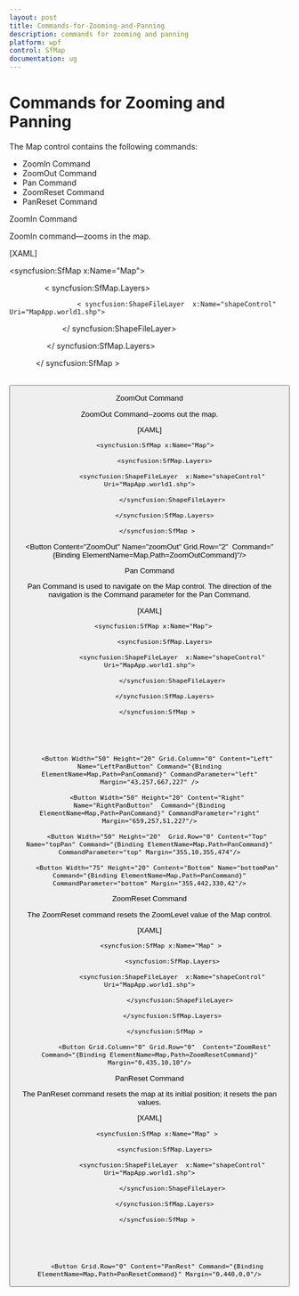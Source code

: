 ```yaml
---
layout: post
title: Commands-for-Zooming-and-Panning
description: commands for zooming and panning
platform: wpf
control: SfMap
documentation: ug
---
```


# Commands for Zooming and Panning

The Map control contains the following commands:

* ZoomIn Command
* ZoomOut Command
* Pan Command
* ZoomReset Command
* PanReset Command

ZoomIn Command

ZoomIn command—zooms in the map.

[XAML]

<syncfusion:SfMap x:Name="Map">

                < syncfusion:SfMap.Layers>

                     < syncfusion:ShapeFileLayer  x:Name="shapeControl" Uri="MapApp.world1.shp">

                        </ syncfusion:ShapeFileLayer>

                 </ syncfusion:SfMap.Layers>

            </ syncfusion:SfMap >

         <Button Content="ZoomIn" Name="zoomIn" Grid.Row="0" Command="{Binding ElementName=Map,Path=ZoomInCommand}" VerticalAlignment="Bottom"/>

ZoomOut Command

ZoomOut Command--zooms out the map.

[XAML]

       <syncfusion:SfMap x:Name="Map">

            <syncfusion:SfMap.Layers>

                <syncfusion:ShapeFileLayer  x:Name="shapeControl" Uri="MapApp.world1.shp">

                </syncfusion:ShapeFileLayer>

            </syncfusion:SfMap.Layers>

        </syncfusion:SfMap >

 <Button Content="ZoomOut" Name="zoomOut" Grid.Row="2"  Command="{Binding ElementName=Map,Path=ZoomOutCommand}"/>

Pan Command

Pan Command is used to navigate on the Map control. The direction of the navigation is the Command parameter for the Pan Command.

[XAML]

      <syncfusion:SfMap x:Name="Map">

            <syncfusion:SfMap.Layers>

                <syncfusion:ShapeFileLayer  x:Name="shapeControl" Uri="MapApp.world1.shp">

                </syncfusion:ShapeFileLayer>

            </syncfusion:SfMap.Layers>

        </syncfusion:SfMap >





        <Button Width="50" Height="20" Grid.Column="0" Content="Left" Name="LeftPanButton" Command="{Binding ElementName=Map,Path=PanCommand}" CommandParameter="left" Margin="43,257,667,227" />

        <Button Width="50" Height="20" Content="Right"  Name="RightPanButton"  Command="{Binding ElementName=Map,Path=PanCommand}" CommandParameter="right" Margin="659,257,51,227"/>

        <Button Width="50" Height="20"  Grid.Row="0" Content="Top" Name="topPan" Command="{Binding ElementName=Map,Path=PanCommand}" CommandParameter="top" Margin="355,10,355,474"/>

        <Button Width="75" Height="20" Content="Bottom" Name="bottomPan" Command="{Binding ElementName=Map,Path=PanCommand}" CommandParameter="bottom" Margin="355,442,330,42"/>

ZoomReset Command

The ZoomReset command resets the ZoomLevel value of the Map control.

[XAML]

          <syncfusion:SfMap x:Name="Map" >

                <syncfusion:SfMap.Layers>

                <syncfusion:ShapeFileLayer  x:Name="shapeControl" Uri="MapApp.world1.shp">

                    </syncfusion:ShapeFileLayer>

                </syncfusion:SfMap.Layers>

            </syncfusion:SfMap >

            <Button Grid.Column="0" Grid.Row="0"  Content="ZoomRest" Command="{Binding ElementName=Map,Path=ZoomResetCommand}" Margin="0,435,10,10"/>



PanReset Command

The PanReset command resets the map at its initial position; it resets the pan values.

[XAML]

        <syncfusion:SfMap x:Name="Map" >

            <syncfusion:SfMap.Layers>

                <syncfusion:ShapeFileLayer  x:Name="shapeControl" Uri="MapApp.world1.shp">

                </syncfusion:ShapeFileLayer>

            </syncfusion:SfMap.Layers>

        </syncfusion:SfMap >





        <Button Grid.Row="0" Content="PanRest" Command="{Binding ElementName=Map,Path=PanResetCommand}" Margin="0,440,0,0"/>



